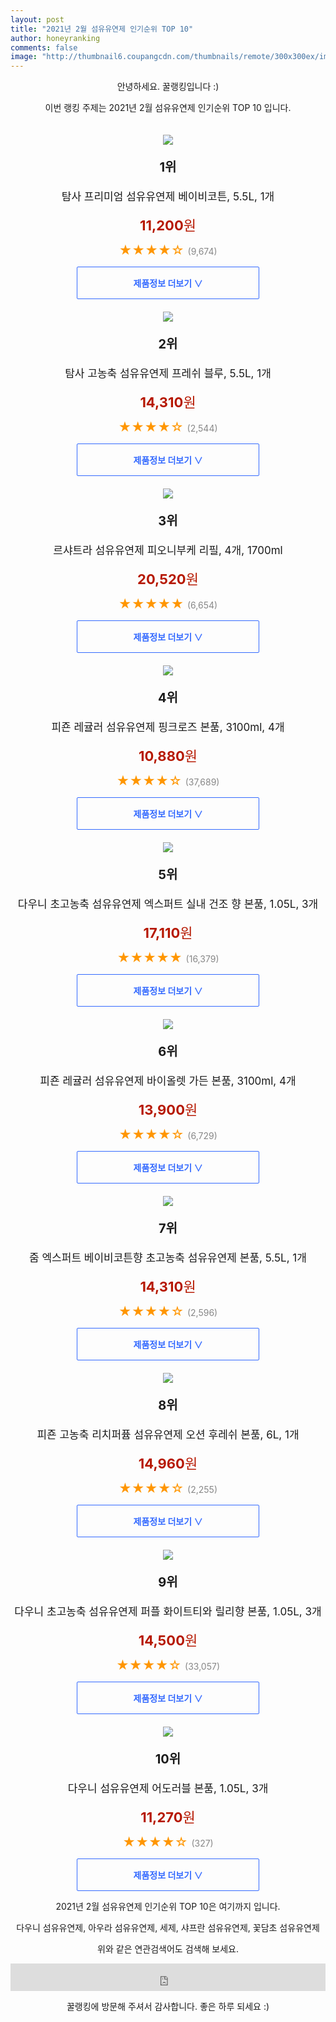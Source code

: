 ```yaml
--- 
layout: post 
title: "2021년 2월 섬유유연제 인기순위 TOP 10" 
author: honeyranking 
comments: false 
image: "http://thumbnail6.coupangcdn.com/thumbnails/remote/300x300ex/image/retail/images/96312031340654-bac6affd-8622-4e64-96cc-52dd31c6b6d6.jpg" 
--- 
```

<p style="text-align: center;">안녕하세요. 꿀랭킹입니다 :)</p> <p style="text-align: center;">이번 랭킹 주제는 2021년 2월 섬유유연제 인기순위 TOP 10 입니다.</p><center><img src="http://thumbnail6.coupangcdn.com/thumbnails/remote/300x300ex/image/retail/images/96312031340654-bac6affd-8622-4e64-96cc-52dd31c6b6d6.jpg" style="margin-top:20px" /></center> <p style="text-align: center; font-size: 20px"><b>1위</b></p> <p style="text-align: center; font-size: 17px">탐사 프리미엄 섬유유연제 베이비코튼, 5.5L, 1개</p> <p style="text-align: center;"><span style="color: #b61800; font-size: 22px;"><b>11,200</b>원</span></p> <p style="text-align: center;"><span style="color: #ff9600; font-size: 20px;">★★★★☆ </span><span style="color: #878787;">(9,674)</span></p> <center><a href="https://coupa.ng/bSnDYv"> <div style="font-size: 14px; display: inline-block; padding: 15px 90px; color: #346aff; border-radius: 2px; border: 1px solid #346aff; cursor: pointer;"><b>제품정보 더보기 &or;</b></div> </a></center><center><img src="http://thumbnail9.coupangcdn.com/thumbnails/remote/300x300ex/image/retail/images/250541680651225-0b4c207a-53c8-4436-b887-e318005f2f6d.jpg" style="margin-top:20px" /></center> <p style="text-align: center; font-size: 20px"><b>2위</b></p> <p style="text-align: center; font-size: 17px">탐사 고농축 섬유유연제 프레쉬 블루, 5.5L, 1개</p> <p style="text-align: center;"><span style="color: #b61800; font-size: 22px;"><b>14,310</b>원</span></p> <p style="text-align: center;"><span style="color: #ff9600; font-size: 20px;">★★★★☆ </span><span style="color: #878787;">(2,544)</span></p> <center><a href="https://coupa.ng/bSnDYx"> <div style="font-size: 14px; display: inline-block; padding: 15px 90px; color: #346aff; border-radius: 2px; border: 1px solid #346aff; cursor: pointer;"><b>제품정보 더보기 &or;</b></div> </a></center><center><img src="http://thumbnail10.coupangcdn.com/thumbnails/remote/300x300ex/image/retail/images/67919591967389-8c2ae962-69c3-4244-b29c-ad3f073b6a9b.png" style="margin-top:20px" /></center> <p style="text-align: center; font-size: 20px"><b>3위</b></p> <p style="text-align: center; font-size: 17px">르샤트라 섬유유연제 피오니부케 리필, 4개, 1700ml</p> <p style="text-align: center;"><span style="color: #b61800; font-size: 22px;"><b>20,520</b>원</span></p> <p style="text-align: center;"><span style="color: #ff9600; font-size: 20px;">★★★★★ </span><span style="color: #878787;">(6,654)</span></p> <center><a href="https://coupa.ng/bSnDYy"> <div style="font-size: 14px; display: inline-block; padding: 15px 90px; color: #346aff; border-radius: 2px; border: 1px solid #346aff; cursor: pointer;"><b>제품정보 더보기 &or;</b></div> </a></center><center><img src="http://thumbnail8.coupangcdn.com/thumbnails/remote/300x300ex/image/retail/images/4022517142043-a9c2d0e5-2db8-4f48-87b2-da8381eda253.jpg" style="margin-top:20px" /></center> <p style="text-align: center; font-size: 20px"><b>4위</b></p> <p style="text-align: center; font-size: 17px">피죤 레귤러 섬유유연제 핑크로즈 본품, 3100ml, 4개</p> <p style="text-align: center;"><span style="color: #b61800; font-size: 22px;"><b>10,880</b>원</span></p> <p style="text-align: center;"><span style="color: #ff9600; font-size: 20px;">★★★★☆ </span><span style="color: #878787;">(37,689)</span></p> <center><a href="https://coupa.ng/bSnDYD"> <div style="font-size: 14px; display: inline-block; padding: 15px 90px; color: #346aff; border-radius: 2px; border: 1px solid #346aff; cursor: pointer;"><b>제품정보 더보기 &or;</b></div> </a></center><center><img src="http://thumbnail8.coupangcdn.com/thumbnails/remote/300x300ex/image/retail/images/91777046842444-1040d9e4-8867-46da-8b7d-4078a9300a13.jpg" style="margin-top:20px" /></center> <p style="text-align: center; font-size: 20px"><b>5위</b></p> <p style="text-align: center; font-size: 17px">다우니 초고농축 섬유유연제 엑스퍼트 실내 건조 향 본품, 1.05L, 3개</p> <p style="text-align: center;"><span style="color: #b61800; font-size: 22px;"><b>17,110</b>원</span></p> <p style="text-align: center;"><span style="color: #ff9600; font-size: 20px;">★★★★★ </span><span style="color: #878787;">(16,379)</span></p> <center><a href="https://coupa.ng/bSnDYG"> <div style="font-size: 14px; display: inline-block; padding: 15px 90px; color: #346aff; border-radius: 2px; border: 1px solid #346aff; cursor: pointer;"><b>제품정보 더보기 &or;</b></div> </a></center><center><img src="http://thumbnail8.coupangcdn.com/thumbnails/remote/300x300ex/image/retail/images/75148860979539-0cd6580c-d55f-41a2-9c83-a28cc658fdb9.jpg" style="margin-top:20px" /></center> <p style="text-align: center; font-size: 20px"><b>6위</b></p> <p style="text-align: center; font-size: 17px">피죤 레귤러 섬유유연제 바이올렛 가든 본품, 3100ml, 4개</p> <p style="text-align: center;"><span style="color: #b61800; font-size: 22px;"><b>13,900</b>원</span></p> <p style="text-align: center;"><span style="color: #ff9600; font-size: 20px;">★★★★☆ </span><span style="color: #878787;">(6,729)</span></p> <center><a href="https://coupa.ng/bSnDYI"> <div style="font-size: 14px; display: inline-block; padding: 15px 90px; color: #346aff; border-radius: 2px; border: 1px solid #346aff; cursor: pointer;"><b>제품정보 더보기 &or;</b></div> </a></center><center><img src="http://thumbnail9.coupangcdn.com/thumbnails/remote/300x300ex/image/retail/images/1297595945887-8b921790-ba95-4b8c-8457-466bfbd9b79d.jpg" style="margin-top:20px" /></center> <p style="text-align: center; font-size: 20px"><b>7위</b></p> <p style="text-align: center; font-size: 17px">줌 엑스퍼트 베이비코튼향 초고농축 섬유유연제 본품, 5.5L, 1개</p> <p style="text-align: center;"><span style="color: #b61800; font-size: 22px;"><b>14,310</b>원</span></p> <p style="text-align: center;"><span style="color: #ff9600; font-size: 20px;">★★★★☆ </span><span style="color: #878787;">(2,596)</span></p> <center><a href="https://coupa.ng/bSnDYL"> <div style="font-size: 14px; display: inline-block; padding: 15px 90px; color: #346aff; border-radius: 2px; border: 1px solid #346aff; cursor: pointer;"><b>제품정보 더보기 &or;</b></div> </a></center><center><img src="http://thumbnail7.coupangcdn.com/thumbnails/remote/300x300ex/image/product/image/vendoritem/2018/12/04/4041749560/4439034c-ae72-413b-a5ad-18dc0c37c6db.jpg" style="margin-top:20px" /></center> <p style="text-align: center; font-size: 20px"><b>8위</b></p> <p style="text-align: center; font-size: 17px">피죤 고농축 리치퍼퓸 섬유유연제 오션 후레쉬 본품, 6L, 1개</p> <p style="text-align: center;"><span style="color: #b61800; font-size: 22px;"><b>14,960</b>원</span></p> <p style="text-align: center;"><span style="color: #ff9600; font-size: 20px;">★★★★☆ </span><span style="color: #878787;">(2,255)</span></p> <center><a href="https://coupa.ng/bSnDYP"> <div style="font-size: 14px; display: inline-block; padding: 15px 90px; color: #346aff; border-radius: 2px; border: 1px solid #346aff; cursor: pointer;"><b>제품정보 더보기 &or;</b></div> </a></center><center><img src="http://thumbnail7.coupangcdn.com/thumbnails/remote/300x300ex/image/retail/images/263167714015584-8fd7c1f7-e332-4c92-9b2c-de5f4b2a4a4e.jpg" style="margin-top:20px" /></center> <p style="text-align: center; font-size: 20px"><b>9위</b></p> <p style="text-align: center; font-size: 17px">다우니 초고농축 섬유유연제 퍼플 화이트티와 릴리향 본품, 1.05L, 3개</p> <p style="text-align: center;"><span style="color: #b61800; font-size: 22px;"><b>14,500</b>원</span></p> <p style="text-align: center;"><span style="color: #ff9600; font-size: 20px;">★★★★☆ </span><span style="color: #878787;">(33,057)</span></p> <center><a href="https://coupa.ng/bSnDYS"> <div style="font-size: 14px; display: inline-block; padding: 15px 90px; color: #346aff; border-radius: 2px; border: 1px solid #346aff; cursor: pointer;"><b>제품정보 더보기 &or;</b></div> </a></center><center><img src="http://thumbnail7.coupangcdn.com/thumbnails/remote/300x300ex/image/retail/images/2020/07/30/17/6/533edbc1-1cf4-4576-9efe-8e0b60d69f56.jpg" style="margin-top:20px" /></center> <p style="text-align: center; font-size: 20px"><b>10위</b></p> <p style="text-align: center; font-size: 17px">다우니 섬유유연제 어도러블 본품, 1.05L, 3개</p> <p style="text-align: center;"><span style="color: #b61800; font-size: 22px;"><b>11,270</b>원</span></p> <p style="text-align: center;"><span style="color: #ff9600; font-size: 20px;">★★★★☆ </span><span style="color: #878787;">(327)</span></p> <center><a href="https://coupa.ng/bSnDYY"> <div style="font-size: 14px; display: inline-block; padding: 15px 90px; color: #346aff; border-radius: 2px; border: 1px solid #346aff; cursor: pointer;"><b>제품정보 더보기 &or;</b></div> </a></center> <p style="text-align: center;"> </p> <p style="text-align: center;"> </p> <p style="text-align: center;">2021년 2월 섬유유연제 인기순위 TOP 10은 여기까지 입니다.</p> <p style="text-align: center;">다우니 섬유유연제, 아우라 섬유유연제, 세제, 샤프란 섬유유연제, 꽃담초 섬유유연제</p> <p style="text-align: center;">위와 같은 연관검색어도 검색해 보세요.</p> <iframe src="https://coupa.ng/bSaIdo" width="100%" height="44" frameborder="0" scrolling="no" referrerpolicy="unsafe-url"></iframe> <p style="text-align: center;">꿀랭킹에 방문해 주셔서 감사합니다. 좋은 하루 되세요 :)</p>

